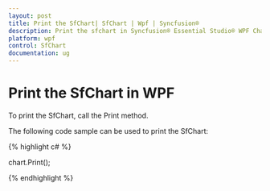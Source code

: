 ```yaml
---
layout: post
title: Print the SfChart| SfChart | Wpf | Syncfusion®
description: Print the sfchart in Syncfusion® Essential Studio® WPF Chart (SfChart) control, its elements and more.
platform: wpf
control: SfChart
documentation: ug
---
```


# Print the SfChart in WPF

To print the SfChart, call the Print method.

The following code sample can be used to print the SfChart:

{% highlight c# %}

  chart.Print();   

{% endhighlight  %}

